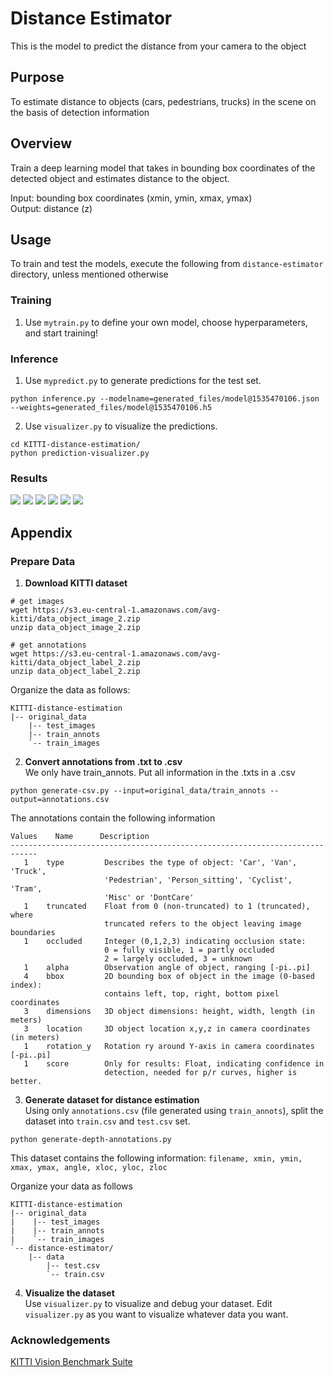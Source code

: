 # Distance Estimator
 This is the model to predict the distance from your camera to the object
## Purpose
To estimate distance to objects (cars, pedestrians, trucks) in the scene on the basis of detection information

## Overview
Train a deep learning model that takes in bounding box coordinates of the detected object and estimates distance to the object.

Input: bounding box coordinates (xmin, ymin, xmax, ymax) <br/>
Output: distance (z)

## Usage
To train and test the models, execute the following from `distance-estimator` directory, unless mentioned otherwise

### Training
1. Use `mytrain.py` to define your own model, choose hyperparameters, and start training!

### Inference
1. Use `mypredict.py` to generate predictions for the test set.
```
python inference.py --modelname=generated_files/model@1535470106.json --weights=generated_files/model@1535470106.h5
```
2. Use `visualizer.py` to visualize the predictions.
```
cd KITTI-distance-estimation/
python prediction-visualizer.py
```

### Results
![](results/0.jpg)
![](results/1.jpg)
![](results/2.jpg)
![](results/3.jpg)
![](results/4.jpg)
![](results/5.jpg)

## Appendix
### Prepare Data
1. **Download KITTI dataset**
```shell
# get images
wget https://s3.eu-central-1.amazonaws.com/avg-kitti/data_object_image_2.zip
unzip data_object_image_2.zip

# get annotations
wget https://s3.eu-central-1.amazonaws.com/avg-kitti/data_object_label_2.zip
unzip data_object_label_2.zip
```

Organize the data as follows:

```shell
KITTI-distance-estimation
|-- original_data
    |-- test_images
    |-- train_annots
    `-- train_images
```

2. **Convert annotations from .txt to .csv**<br/>
We only have train_annots. Put all information in the .txts in a .csv

```shell
python generate-csv.py --input=original_data/train_annots --output=annotations.csv
```

The annotations contain the following information

```
Values    Name      Description
----------------------------------------------------------------------------
   1    type         Describes the type of object: 'Car', 'Van', 'Truck',
                     'Pedestrian', 'Person_sitting', 'Cyclist', 'Tram',
                     'Misc' or 'DontCare'
   1    truncated    Float from 0 (non-truncated) to 1 (truncated), where
                     truncated refers to the object leaving image boundaries
   1    occluded     Integer (0,1,2,3) indicating occlusion state:
                     0 = fully visible, 1 = partly occluded
                     2 = largely occluded, 3 = unknown
   1    alpha        Observation angle of object, ranging [-pi..pi]
   4    bbox         2D bounding box of object in the image (0-based index):
                     contains left, top, right, bottom pixel coordinates
   3    dimensions   3D object dimensions: height, width, length (in meters)
   3    location     3D object location x,y,z in camera coordinates (in meters)
   1    rotation_y   Rotation ry around Y-axis in camera coordinates [-pi..pi]
   1    score        Only for results: Float, indicating confidence in
                     detection, needed for p/r curves, higher is better.
```

3. **Generate dataset for distance estimation**<br/>
Using only `annotations.csv` (file generated using `train_annots`), split the dataset into `train.csv` and `test.csv` set.

```shell
python generate-depth-annotations.py
 ```

This dataset contains the following information:
`filename, xmin, ymin, xmax, ymax, angle, xloc, yloc, zloc`

Organize your data as follows
```
KITTI-distance-estimation
|-- original_data
|    |-- test_images
|    |-- train_annots
|    `-- train_images
`-- distance-estimator/
    |-- data
        |-- test.csv
        `-- train.csv
```

4. **Visualize the dataset**<br/>
Use `visualizer.py` to visualize and debug your dataset. Edit `visualizer.py` as you want to visualize whatever data you want.


### Acknowledgements
[KITTI Vision Benchmark Suite](http://www.cvlibs.net/datasets/kitti/)
